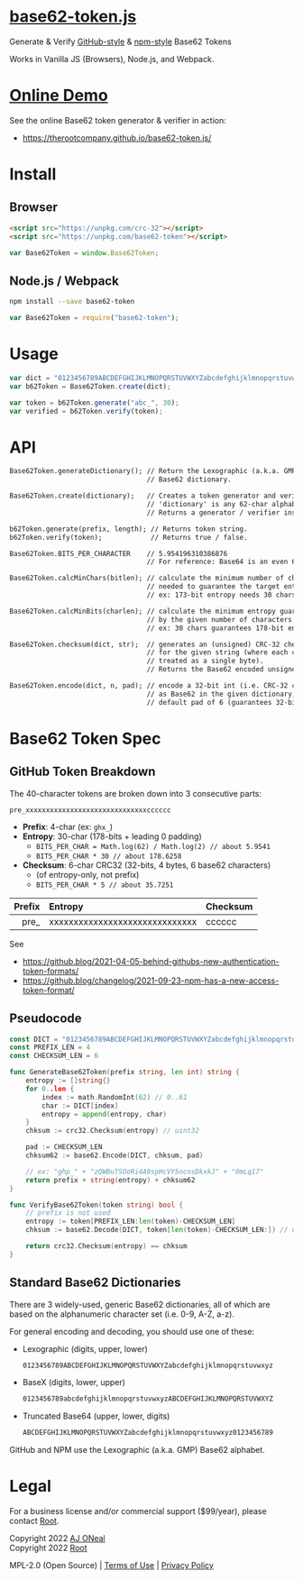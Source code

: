 # [base62-token.js](https://github.com/therootcompany/base62-token.js)

Generate &amp; Verify [GitHub-style][gh-tokens] &amp; [npm-style][npm-tokens]
Base62 Tokens

[gh-tokens]:
  https://github.blog/2021-04-05-behind-githubs-new-authentication-token-formats/
[npm-tokens]:
  https://github.blog/2021-09-23-announcing-npms-new-access-token-format/

Works in Vanilla JS (Browsers), Node.js, and Webpack.

# [Online Demo](https://therootcompany.github.io/base62-token.js/)

See the online Base62 token generator & verifier in action:

- <https://therootcompany.github.io/base62-token.js/>

# Install

## Browser

```html
<script src="https://unpkg.com/crc-32"></script>
<script src="https://unpkg.com/base62-token"></script>
```

```js
var Base62Token = window.Base62Token;
```

## Node.js / Webpack

```bash
npm install --save base62-token
```

```js
var Base62Token = require("base62-token");
```

# Usage

```js
var dict = "0123456789ABCDEFGHIJKLMNOPQRSTUVWXYZabcdefghijklmnopqrstuvwxyz";
var b62Token = Base62Token.create(dict);

var token = b62Token.generate("abc_", 30);
var verified = b62Token.verify(token);
```

# API

```txt
Base62Token.generateDictionary(); // Return the Lexographic (a.k.a. GMP)
                                  // Base62 dictionary.

Base62Token.create(dictionary);   // Creates a token generator and verifier
                                  // 'dictionary' is any 62-char alphabet.
                                  // Returns a generator / verifier instance.

b62Token.generate(prefix, length); // Returns token string.
b62Token.verify(token);            // Returns true / false.
```

```txt
Base62Token.BITS_PER_CHARACTER    // 5.954196310386876
                                  // For reference: Base64 is an even 6

Base62Token.calcMinChars(bitlen); // calculate the minimum number of chars
                                  // needed to guarantee the target entropy.
                                  // ex: 173-bit entropy needs 30 chars

Base62Token.calcMinBits(charlen); // calculate the minimum entropy guaranteed
                                  // by the given number of characters
                                  // ex: 30 chars guarantees 178-bit entropy.

Base62Token.checksum(dict, str);  // generates an (unsigned) CRC-32 checksum
                                  // for the given string (where each char is
                                  // treated as a single byte).
                                  // Returns the Base62 encoded unsigned int.

Base62Token.encode(dict, n, pad); // encode a 32-bit int (i.e. CRC-32 checksum)
                                  // as Base62 in the given dictionary, with a
                                  // default pad of 6 (guarantees 32-bits).
```

# Base62 Token Spec

## GitHub Token Breakdown

The 40-character tokens are broken down into 3 consecutive parts:

`pre_xxxxxxxxxxxxxxxxxxxxxxxxxxxxxxcccccc`

- **Prefix**: 4-char (ex: `ghx_`)
- **Entropy**: 30-char (178-bits + leading 0 padding)
  - `BITS_PER_CHAR = Math.log(62) / Math.log(2) // about 5.9541`
  - `BITS_PER_CHAR * 30 // about 178.6258`
- **Checksum**: 6-char CRC32 (32-bits, 4 bytes, 6 base62 characters)
  - (of entropy-only, not prefix)
  - `BITS_PER_CHAR * 5 // about 35.7251`

| Prefix | Entropy                        | Checksum |
| -----: | :----------------------------- | :------- |
|  pre\_ | xxxxxxxxxxxxxxxxxxxxxxxxxxxxxx | cccccc   |

See

- https://github.blog/2021-04-05-behind-githubs-new-authentication-token-formats/
- https://github.blog/changelog/2021-09-23-npm-has-a-new-access-token-format/

## Pseudocode

```go
const DICT = "0123456789ABCDEFGHIJKLMNOPQRSTUVWXYZabcdefghijklmnopqrstuvwxyz"
const PREFIX_LEN = 4
const CHECKSUM_LEN = 6

func GenerateBase62Token(prefix string, len int) string {
    entropy := []string{}
    for 0..len {
        index := math.RandomInt(62) // 0..61
        char := DICT[index]
        entropy = append(entropy, char)
    }
    chksum := crc32.Checksum(entropy) // uint32

    pad := CHECKSUM_LEN
    chksum62 := base62.Encode(DICT, chksum, pad)

    // ex: "ghp_" + "zQWBuTSOoRi4A9spHcVY5ncnsDkxkJ" + "0mLq17"
    return prefix + string(entropy) + chksum62
}

func VerifyBase62Token(token string) bool {
    // prefix is not used
    entropy := token[PREFIX_LEN:len(token)-CHECKSUM_LEN]
    chksum := base62.Decode(DICT, token[len(token)-CHECKSUM_LEN:]) // uint32

    return crc32.Checksum(entropy) == chksum
}
```

## Standard Base62 Dictionaries

There are 3 widely-used, generic Base62 dictionaries, all of which are based on
the alphanumeric character set (i.e. 0-9, A-Z, a-z).

For general encoding and decoding, you should use one of these:

- Lexographic (digits, upper, lower)
  ```txt
  0123456789ABCDEFGHIJKLMNOPQRSTUVWXYZabcdefghijklmnopqrstuvwxyz
  ```
- BaseX (digits, lower, upper)
  ```txt
  0123456789abcdefghijklmnopqrstuvwxyzABCDEFGHIJKLMNOPQRSTUVWXYZ
  ```
- Truncated Base64 (upper, lower, digits)
  ```txt
  ABCDEFGHIJKLMNOPQRSTUVWXYZabcdefghijklmnopqrstuvwxyz0123456789
  ```

GitHub and NPM use the Lexographic (a.k.a. GMP) Base62 alphabet.

# Legal

For a business license and/or commercial support ($99/year), please contact
[Root](https://therootcompany.com/contact/).

Copyright 2022 [AJ ONeal](https://coolaj86.com) \
Copyright 2022 [Root](https://therootcompany.com)

MPL-2.0 (Open Source) | [Terms of Use](https://therootcompany.com/legal/#terms)
| [Privacy Policy](https://therootcompany.com/legal/#privacy)
